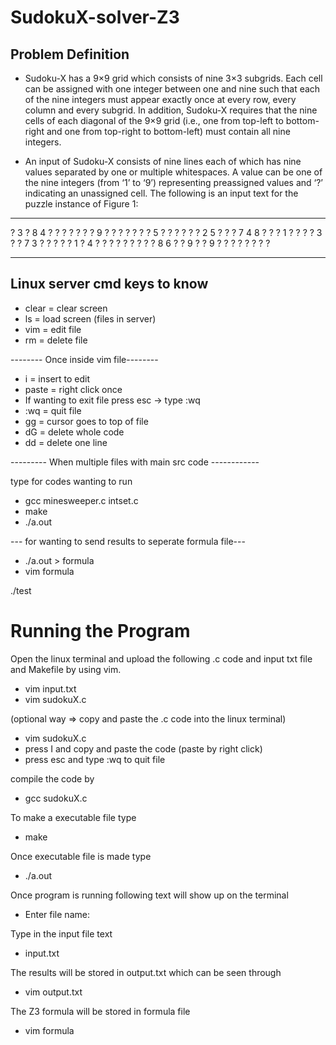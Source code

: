 # SudokuX-solver-Z3

## Problem Definition
- Sudoku-X has a 9×9 grid which consists
of nine 3×3 subgrids. Each cell can be assigned with one integer
between one and nine such that each of the nine integers must
appear exactly once at every row, every column and every subgrid.
In addition, Sudoku-X requires that the nine cells of each diagonal
of the 9×9 grid (i.e., one from top-left to bottom-right and one from
top-right to bottom-left) must contain all nine integers.

- An input of Sudoku-X consists of nine lines each of which has nine
values separated by one or multiple whitespaces. A value can be
one of the nine integers (from ‘1’ to ‘9’) representing preassigned
values and ‘?’ indicating an unassigned cell. The following is an
input text for the puzzle instance of Figure 1:

------------------------------------------

? 3 ? 8 4 ? ? ? ?
? ? ? 9 ? ? ? ? ?
? ? 5 ? ? ? ? ? ?
2 5 ? ? ? 7 4 8 ?
? ? 1 ? ? ? ? 3 ?
? 7 3 ? ? ? ? ? 1
? 4 ? ? ? ? ? ? ?
? ? 8 6 ? ? 9 ? ?
9 ? ? ? ? ? ? ? ?

------------------------------------------


## Linux server cmd keys to know 
- clear = clear screen
- ls = load screen (files in server)
- vim  = edit file
- rm = delete file

-------- Once inside vim file--------
- i = insert to edit
- paste = right click once
- If wanting to exit file 
    press esc -> type :wq
- :wq = quit file
- gg = cursor goes to top of file
- dG = delete whole code
- dd = delete one line

--------- When multiple files with main src code ------------

type for codes wanting to run 

- gcc minesweeper.c intset.c
- make
- ./a.out

--- for wanting to send results to seperate formula file---
- ./a.out > formula
- vim formula

./test 


# Running the Program
Open the linux terminal and upload the following .c code and input txt file and Makefile by using vim.

- vim input.txt
- vim sudokuX.c

(optional way => copy and paste the .c code into the linux terminal)
- vim sudokuX.c 
- press I and copy and paste the code (paste by right click)
- press esc and type :wq to quit file

compile the code by 
- gcc sudokuX.c

To make a executable file
type
- make

Once executable file is made
type
- ./a.out

Once program is running following text will show up on the terminal
- Enter file name: 

Type in the input file text
- input.txt

The results will be stored in output.txt which can be seen through
- vim output.txt

The Z3 formula will be stored in formula file 
- vim formula
